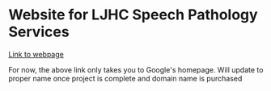 # Website for LJHC Speech Pathology Services

[Link to webpage](https://www.google.com)

For now, the above link only takes you to Google's homepage. Will update to proper name once project is complete and domain name is purchased
